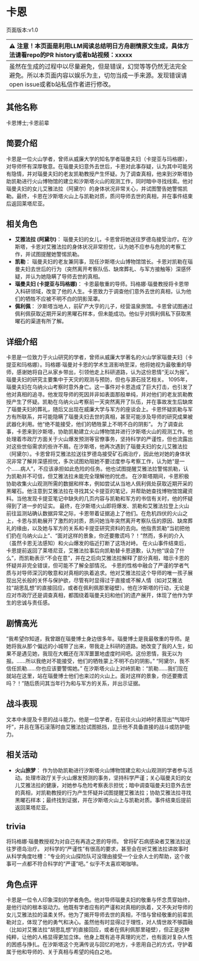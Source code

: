 # 卡恩
页面版本:v1.0
 

| :warning: 注意！本页面是利用LLM阅读总结明日方舟剧情原文生成，具体方法请看repo的PR history或者b站视频：xxxxx           |
|:----------------------------|
| 虽然在生成的过程中以尽量避免，但是错误，幻觉等等仍然无法完全避免。所以本页面内容以娱乐为主，切勿当成一手来源。发现错误请open issue或者b站私信作者进行修改。|



## 其他名称
卡恩博士;卡恩前辈
## 简要介绍
卡恩是一位火山学者，曾师从威廉大学的知名学者瑙曼夫妇（卡提亚与玛格娜），对导师怀有深厚敬意。在瑙曼夫妇意外去世后，卡恩对此事存疑，认为其中可能另有隐情，并对瑙曼夫妇的老友凯勒教授产生怀疑。为了调查真相，他来到汐斯塔协助凯勒进行火山博物馆的建立和汐斯塔火山的观测工作，同时暗中寻找线索。他对瑙曼夫妇的女儿艾雅法拉（阿黛尔）的身体状况非常关心，并试图警告她警惕凯勒。最终，卡恩在汐斯塔火山上与凯勒对质，质问导师去世的真相，并在事件结束后返回莱塔尼亚。
## 相关角色
-   **艾雅法拉 (阿黛尔)**： 瑙曼夫妇的女儿，卡恩曾将她送往罗德岛接受治疗。在汐斯塔，卡恩对艾雅法拉的身体状况非常担忧，认为她不应参与危险的考察工作，并试图提醒她警惕凯勒。
-   **凯勒**： 瑙曼夫妇的老友兼同事，现任汐斯塔火山博物馆馆长。卡恩对凯勒在瑙曼夫妇去世后的行为（突然离开考察队伍、缺席葬礼、与军方接触等）深感怀疑，并认为她隐瞒了导师去世的真相。
-   **瑙曼夫妇 (卡提亚与玛格娜)**： 卡恩最敬重的导师。玛格娜·瑙曼教授将卡恩带入科研领域，改变了他的人生。卡恩致力于调查他们意外去世的真相，认为他们的牺牲不应被不明不白的阴影笼罩。
-   **佩利佩**： 汐斯塔当地人，前矿产大亨的儿子，经营温泉旅馆。卡恩曾试图通过佩利佩获取近期开采的黑曜石样本，但未能成功。他似乎对佩利佩私下获取黑曜石的渠道有所了解。
## 详细介绍
卡恩是一位致力于火山研究的学者，曾师从威廉大学著名的火山学家瑙曼夫妇（卡提亚和玛格娜）。玛格娜·瑙曼对卡恩的学术生涯影响至深，他将她视为最敬重的导师，感谢她将自己从家乡带出，引领他走上科研道路，认为这份恩情“无以为报”。瑙曼夫妇的研究主要集中于天灾的观测与预防，但也与源石技艺相关。
1095年，瑙曼夫妇在乌纳火山考察时意外身亡。这一事件对卡恩造成了巨大打击，也引发了他对真相的追寻。他发现导师的死因并非如表面那般单纯，并对他们的老友凯勒教授产生了怀疑。凯勒在乌纳火山考察前一天突然离开了队伍，并在事故发生后缺席了瑙曼夫妇的葬礼，随后又出现在威廉大学与军方的座谈会上。卡恩怀疑凯勒与军方有所联系，并可能隐瞒了瑙曼夫妇去世的真相，甚至可能涉及导师的研究成果被武器化利用。他“绝不能接受，他们的牺牲蒙上不明不白的阴影”。
为了调查此事，卡恩来到汐斯塔，协助凯勒建立火山博物馆并进行汐斯塔火山的观测工作。他处理着市政厅方面关于火山爆发预测等官僚事务，坚持科学的严谨性，但也流露出对这些世俗需求的些许不屑。在汐斯塔，他再次遇到了瑙曼夫妇的女儿艾雅法拉（阿黛尔）。卡恩曾将艾雅法拉送往罗德岛接受矿石病治疗，因此他对她的身体状况非常了解并深感担忧，多次试图劝阻她不要过度参与考察工作，认为她“是一个......病人”，不应该承担如此危险的任务。他也试图提醒艾雅法拉警惕凯勒，认为凯勒并不可信，但艾雅法拉未能完全理解他的忧虑。
在汐斯塔期间，卡恩积极协助收集火山观测所需的数据和样本，例如尝试从当地人佩利佩处获取近期开采的黑曜石。他注意到艾雅法拉在寻找其父卡提亚的笔记，并帮助她查找博物馆馆藏资料。当他发现卡提亚笔记中缺失的几页内容与凯勒和军方的书信有关时，他的怀疑得到了进一步的证实。
最终，在汐斯塔火山即将爆发、凯勒和艾雅法拉登上火山前往监测站确认数据异常之际，卡恩带着证据追上了他们。在危机四伏的火山之上，卡恩与凯勒展开了激烈的对质，质问她当年突然离开考察队伍的原因、缺席葬礼的缘由，以及她与军方的关系和卡提亚研究资料的去向。他指责凯勒“当初把他们扔在乌纳火山上”、“面对这样的景象，你还要撒谎吗？！”然而，多利的介入（虽然卡恩无法感知）和火山爆发的临近打断了这场对峙。
在火山事件结束后，卡恩提前返回了莱塔尼亚，艾雅法拉事后向凯勒替卡恩道歉，认为他“误会了什么”，而凯勒表示“不会在意”，并在之后向艾雅法拉解释了部分真相，暗示卡恩的怀疑并非完全错误，但可能不了解全部情况。
卡恩的性格中融合了严谨的学者气质与对导师深沉的敬意和对真相的执着追求。他对艾雅法拉这个导师的唯一孩子展现出兄长般的关怀与保护欲，尽管有时显得过于直接或不解人情（如对艾雅法拉“胡思乱想”的直接回应，或者在佩利佩那里碰壁）。他在汐斯塔的行动，无论是应对市政厅还是调查真相，都围绕着瑙曼夫妇和他们的遗产展开，体现了他作为学生的忠诚与责任感。
## 剧情高光
“我希望你知道，我曾跟在瑙曼博士身边很多年。瑙曼博士是我最敬重的导师。是她将我从那个偏远的小城带了出来，带我走上科研的道路。她改变了我的人生，如果不是遇见她，我现在大概还在浑浑噩噩地虚度时间吧。这份恩情，我无以为报。……所以我绝对不能接受，他们的牺牲蒙上不明不白的阴影。”
“阿黛尔，我不信任凯勒......你也应该要警惕她。”
在汐斯塔火山上对峙凯勒：“凯勒......我们现在就站在这里，站在瑙曼博士他们也来过的火山上。面对这样的景象，你还要撒谎吗？！”随后质问其当年行为和与军方的关系，并出示证据。
## 战斗表现
文本中未提及卡恩的战斗能力。他是一位学者，在前往火山对峙时表现出“气喘吁吁”，并且在落石滚落时由艾雅法拉试图抵挡，显示他不具备直接的战斗或防护能力。
## 相关活动
-   **火山旅梦**： 作为协助凯勒进行汐斯塔火山博物馆建立和火山观测的学者参与活动。处理市政厅关于火山爆发预测的事务，坚持科学严谨；关心瑙曼夫妇的女儿艾雅法拉的健康，对她参与危险考察表示担忧；暗中调查瑙曼夫妇意外去世的真相，对凯勒教授的行为产生怀疑并试图提醒艾雅法拉；协助艾雅法拉寻找黑曜石样本；最终找到证据，并在汐斯塔火山上与凯勒对质。事件结束后提前返回莱塔尼亚。
## trivia
将玛格娜·瑙曼教授视为对自己有再造之恩的导师。
曾将矿石病感染者艾雅法拉送往罗德岛治疗。
对科学的“严谨性”有很高的要求，甚至会在听艾雅法拉讲故事时从科学角度吐槽：“专业的火山探险队可没理由接受一个业余人士的帮助，这个故事可一点都不符合科学的“严谨”吧。”
似乎不太喜欢喝咖啡。
## 角色点评
卡恩是一位令人印象深刻的学者角色。他对导师瑙曼夫妇的敬重与怀念贯穿始终，是他行动的根本驱动力。他既有学者应有的严谨和对真相的执着，又不失对导师的女儿艾雅法拉的温柔关怀。他为了揭开导师去世的真相，不惜与曾经敬重的前辈凯勒对立，体现了他的勇气和决心。虽然他有时显得过于理性，对人情世故不够圆融（比如对艾雅法拉“胡思乱想”的直接回应，或者在佩利佩那里碰壁），但正是这种纯粹，让他的人格显得更加立体。他身上既有追寻真理的光芒，也有面对复杂人性的困惑与挣扎。在汐斯塔这个充满传说与回忆的地方，卡恩用自己的方式，守护着属于他和导师的、关于真相与希望的纯白之地。